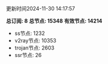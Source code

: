 更新时间2024-11-30 14:17:57

**总订阅: 8**
**总节点: 15348**
**有效节点: 14214**
- ss节点: 1232
- v2ray节点: 10353
- trojan节点: 2603
- ssr节点: 26
